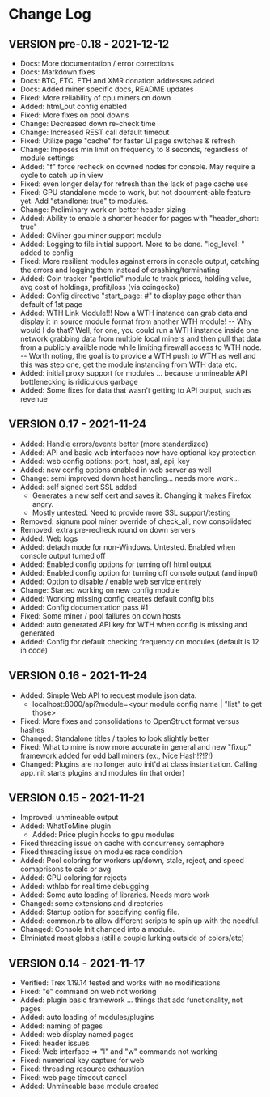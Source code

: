 # Change Log

## VERSION pre-0.18 - 2021-12-12
- Docs: More documentation / error corrections
- Docs: Markdown fixes
- Docs: BTC, ETC, ETH and XMR donation addresses added
- Docs: Added miner specific docs, README updates
- Fixed: More reliability of cpu miners on down
- Added: html_out config enabled
- Fixed: More fixes on pool downs
- Change: Decreased down re-check time
- Change: Increased REST call default timeout
- Fixed: Utilize page "cache" for faster UI page switches & refresh
- Change: Imposes min limit on frequency to 8 seconds, regardless of module settings
- Added: "f" force recheck on downed nodes for console.  May require a cycle to catch up in view
- Fixed: even longer delay for refresh than the lack of page cache use
- Fixed: GPU standalone mode to work, but not document-able feature yet.  Add "standlone: true" to modules.
- Change: Preliminary work on better header sizing
- Added: Ability to enable a shorter header for pages with "header_short: true"
- Added: GMiner gpu miner support module
- Added: Logging to file initial support.  More to be done.  "log_level: <level>" added to config
- Fixed: More resilient modules against errors in console output, catching the errors and logging them instead of crashing/terminating
- Added: Coin tracker "portfolio" module to track prices, holding value, avg cost of holdings, profit/loss (via coingecko)
- Added: Config directive "start_page: #" to display page other than default of 1st page
- Added: WTH Link Module!!!  Now a WTH instance can grab data and display it in source module format from another WTH module!
-- Why would I do that?  Well, for one, you could run a WTH instance inside one network grabbing data from multiple local miners and then pull that data from a publicly availble node while limiting firewall access to WTH node.
-- Worth noting, the goal is to provide a WTH push to WTH as well and this was step one, get the module instancing from WTH data etc.
- Added: initial proxy support for modules ... because unmineable API bottlenecking is ridiculous garbage
- Added: Some fixes for data that wasn't getting to API output, such as revenue

## VERSION 0.17 - 2021-11-24
- Added: Handle errors/events better (more standardized)
- Added: API and basic web interfaces now have optional key protection
- Added: web config options: port, host, ssl, api, key
- Added: new config options enabled in web server as well
- Change: semi improved down host handling... needs more work...
- Added: self signed cert SSL added
    - Generates a new self cert and saves it.  Changing it makes Firefox angry.
    - Mostly untested.  Need to provide more SSL support/testing
- Removed: signum pool miner override of check_all, now consolidated
- Removed: extra pre-recheck round on down servers
- Added: Web logs
- Added: detach mode for non-Windows.  Untested.  Enabled when console output turned off
- Added: Enabled config options for turning off html output
- Added: Enabled config option for turning off console output (and input)
- Added: Option to disable / enable web service entirely
- Change:  Started working on new config module
- Added: Working missing config creates default config bits
- Added: Config documentation pass #1
- Fixed: Some miner / pool failures on down hosts
- Added: auto generated API key for WTH when config is missing and generated
- Added: Config for default checking frequency on modules (default is 12 in code)

## VERSION 0.16 - 2021-11-24
- Added: Simple Web API to request module json data.
    - localhost:8000/api?module=<your module config name | "list" to get those>
- Fixed: More fixes and consolidations to OpenStruct format versus hashes
- Changed: Standalone titles / tables to look slightly better
- Fixed: What to mine is now more accurate in general and new "fixup" framework added for odd ball miners (ex., Nice Hash!?!?!)
- Changed: Plugins are no longer auto init'd at class instantiation.  Calling app.init starts plugins and modules (in that order)

## VERSION 0.15 - 2021-11-21
- Improved: unmineable output
- Added: WhatToMine plugin
    - Added: Price plugin hooks to gpu modules
- Fixed threading issue on cache with concurrency semaphore
- Fixed threading issue on modules race condition
- Added: Pool coloring for workers up/down, stale, reject, and speed comaprisons to calc or avg
- Added: GPU coloring for rejects
- Added: wthlab for real time debugging
- Added: Some auto loading of libraries. Needs more work
- Changed: some extensions and directories
- Added: Startup option for specifying config file.
- Added: common.rb to allow different scripts to spin up with the needful.
- Changed: Console Init changed into a module.
- Elminiated most globals (still a couple lurking outside of colors/etc)

## VERSION 0.14 - 2021-11-17
- Verified: Trex 1.19.14 tested and works with no modifications
- Fixed: "e" command on web not working
- Added: plugin basic framework ... things that add functionality, not pages
- Added: auto loading of modules/plugins
- Added: naming of pages
- Added: web display named pages
- Fixed: header issues
- Fixed: Web interface => "l" and "w" commands not working
- Fixed: numerical key capture for web
- Fixed: threading resource exhaustion
- Fixed: web page timeout cancel
- Added: Unmineable base module created
